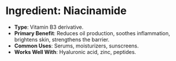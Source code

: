 # Ingredient: Niacinamide
- **Type**: Vitamin B3 derivative.
- **Primary Benefit**: Reduces oil production, soothes inflammation, brightens skin, strengthens the barrier.
- **Common Uses**: Serums, moisturizers, sunscreens.
- **Works Well With**: Hyaluronic acid, zinc, peptides.
